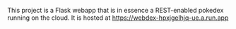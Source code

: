 This project is a Flask webapp that is in essence a REST-enabled pokedex running on the cloud. It is hosted at https://webdex-hpxjgelhjq-ue.a.run.app
